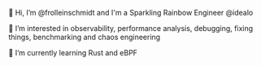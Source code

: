 👋 Hi, I’m @frolleinschmidt and I'm a Sparkling Rainbow Engineer @idealo

👀 I’m interested in observability, performance analysis, debugging, fixing things, benchmarking and chaos engineering

🌱 I’m currently learning Rust and eBPF
